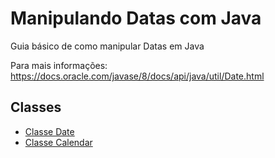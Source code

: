 # Manipulando Datas com Java

Guia básico de como manipular Datas em Java

Para mais informações: https://docs.oracle.com/javase/8/docs/api/java/util/Date.html

## Classes

* [Classe Date](https://github.com/kauassilva/Manipulando-Datas-com-Java/tree/main/Manipulando-Datas-com-Java/src/javaDate)
* [Classe Calendar](https://github.com/kauassilva/Manipulando-Datas-com-Java/tree/main/Manipulando-Datas-com-Java/src/javaCalendar)
